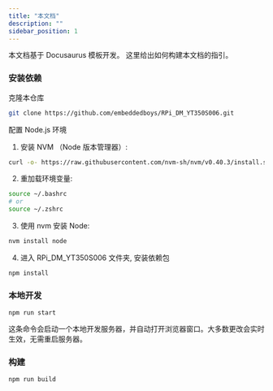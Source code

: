 ```yaml
---
title: "本文档"
description: ""
sidebar_position: 1
---
```


本文档基于 Docusaurus 模板开发。 这里给出如何构建本文档的指引。

### 安装依赖

克隆本仓库
```bash
git clone https://github.com/embeddedboys/RPi_DM_YT350S006.git
```

配置 Node.js 环境

1. 安装 NVM （Node 版本管理器）:

```bash
curl -o- https://raw.githubusercontent.com/nvm-sh/nvm/v0.40.3/install.sh | bash
```

2. 重加载环境变量:

```bash
source ~/.bashrc
# or 
source ~/.zshrc
```

3. 使用 nvm 安装 Node:
```bash
nvm install node
```

4. 进入 RPi_DM_YT350S006 文件夹, 安装依赖包

```bash
npm install
```

### 本地开发

```
npm run start
```

这条命令会启动一个本地开发服务器，并自动打开浏览器窗口。大多数更改会实时生效，无需重启服务器。

### 构建

```
npm run build
```
